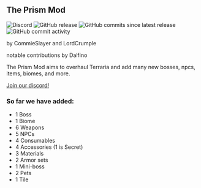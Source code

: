 ## The Prism Mod
![Discord](https://img.shields.io/discord/591522781087399937.svg)
![GitHub release](https://img.shields.io/github/release/CommieSlayer1950/prismmod.svg?label=latest%20version)
![GitHub commits since latest release](https://img.shields.io/github/commits-since/CommieSlayer1950/prismmod/latest/test-branch?color=green)
![GitHub commit activity](https://img.shields.io/github/commit-activity/w/CommieSlayer1950/prismmod?color=green)

by CommieSlayer and LordCrumple

notable contributions by Dalfino



The Prism Mod aims to overhaul Terraria and add many new bosses, npcs, items, biomes, and more.

[Join our discord!](https://discord.gg/wHCmEDU)

### So far we have added:

* 1 Boss
* 1 Biome
* 6 Weapons
* 5 NPCs
* 4 Consumables
* 4 Accessories (1 is Secret)
* 3 Materials
* 2 Armor sets
* 1 Mini-boss
* 2 Pets
* 1 Tile


